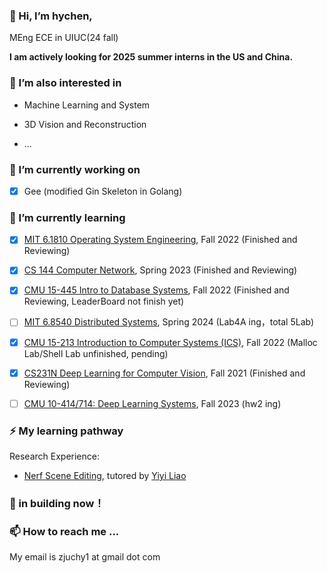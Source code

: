 ### 💬 Hi, I’m hychen,

<!-- Incoming student of DUEK MS ECE. -->

<!-- B.E. ECE in Zhejiang University. -->

MEng ECE in UIUC(24 fall)

<!--Leetcode Contest : 2042 https://leetcode.com/hychen11/-->

**I am actively looking for 2025 summer interns in the US and China.**

### 🔭 I’m also interested in
 - Machine Learning and System
 
 - 3D Vision and Reconstruction


 - ...
### 🔭 I’m currently working on
 
 - [X] Gee (modified Gin Skeleton in Golang)

### 🌱 I’m currently learning

- [X] [MIT 6.1810 Operating System Engineering](https://pdos.csail.mit.edu/6.828/2022/schedule.html), Fall 2022 (Finished and Reviewing) 

- [X] [CS 144 Computer Network](https://cs144.github.io/), Spring 2023 (Finished and Reviewing)

- [X] [CMU 15-445 Intro to Database Systems](https://15445.courses.cs.cmu.edu/fall2022/), Fall 2022 (Finished and Reviewing, LeaderBoard not finish yet) 

- [ ] [MIT 6.8540 Distributed Systems](https://pdos.csail.mit.edu/6.824/schedule.html), Spring 2024 (Lab4A ing，total 5Lab) 

- [X] [CMU 15-213 Introduction to Computer Systems (ICS)](https://www.cs.cmu.edu/afs/cs.cmu.edu/academic/class/15213-f22/www/), Fall 2022 (Malloc Lab/Shell Lab unfinished, pending)

- [X] [CS231N Deep Learning for Computer Vision](https://cs231n.stanford.edu/2023/schedule.html), Fall 2021 (Finished and Reviewing)

<!--- [ ] [CS 149 PARALLEL COMPUTING](https://gfxcourses.stanford.edu/cs149/fall23), Fall 2023 (Lab1)-->

- [ ] [CMU 10-414/714: Deep Learning Systems](https://dlsyscourse.org/lectures/), Fall 2023 (hw2 ing)


### ⚡ My learning pathway
Research Experience:
- [Nerf Scene Editing](https://github.com/hychen11/Latent-NeRF-Scene-Editing/), tutored by [Yiyi Liao](https://yiyiliao.github.io/)
<!--
Credits from ZJU:

- Fundamentals of C Programming and Lectures on Programming

- Fundamentals of Data Structures and Advanced Data Structures & Algorithm Analysis

- The Fundamentals of Digital System and Computer Organization and Design

- Operating Systems and Introduction to Computer Networks
-->
### 🤔 in building now！

<!-- 
Systems and networks
Database systems
Software engineering
Programming languages and compilers
Web development
Cryptograph
Theory, algorithms, and AI
Besides, I'm curious about Fintech, such as quant trading. -->

<!-- 🌱 My learning pathway ...
Credits from ZJU:

 Mathematical backgrounds(Calculus, Linear Algebra, Probability and Statistics, ODE, PDE, Complex Variable Functions...)
 Fundamentals of C Programming and Lectures on Programming
 Fundamentals of Data Structures and Advanced Data Structures & Algorithm Analysis
 The Fundamentals of Assembly Language Programming and The Principle & Application of Microcomputer & DSP
 Operating Systems and Introduction to Computer Networks
My extra-curricular projects:

 Object-Oriented Programming in Java (Coursera certificate)
 CMU 15-445 Intro to Database Systems, Fall 2020 (link to my project report)
 MIT 6.S081 Operating System Engineering, Fall 2021 (link to my project report)
 Stanford CS144 Introduction to Computer Networking, Fall 2021 (link to my project report)
 MIT 6.824 Distributed Systems, Spring 2022 (link to my project report)
 Discrete Math (Coursera)
 Computer Organization/Architecture (CMU 15-213 / UCB CS61C)
 Compilers (edX)
 Web development (MIT 6.148)
 Computer System Security (MIT 6.858) -->
<!-- 💞️ I’m looking to collaborate on ...
N/A (I'll update this section in the future😄) -->

### 📫 How to reach me ...

My email is zjuchy1 at gmail dot com

<!--
**THE-WORLD0/THE-WORLD0** is a ✨ _special_ ✨ repository because its `README.md` (this file) appears on your GitHub profile.

Here are some ideas to get you started:

- 🔭 I’m currently working on ...
- 🌱 I’m currently learning ...
- 👯 I’m looking to collaborate on ...
- 🤔 I’m looking for help with ...
- 💬 Ask me about ...
- 📫 How to reach me: ...
- 😄 Pronouns: ...
- ⚡ Fun fact: ...
  -->
